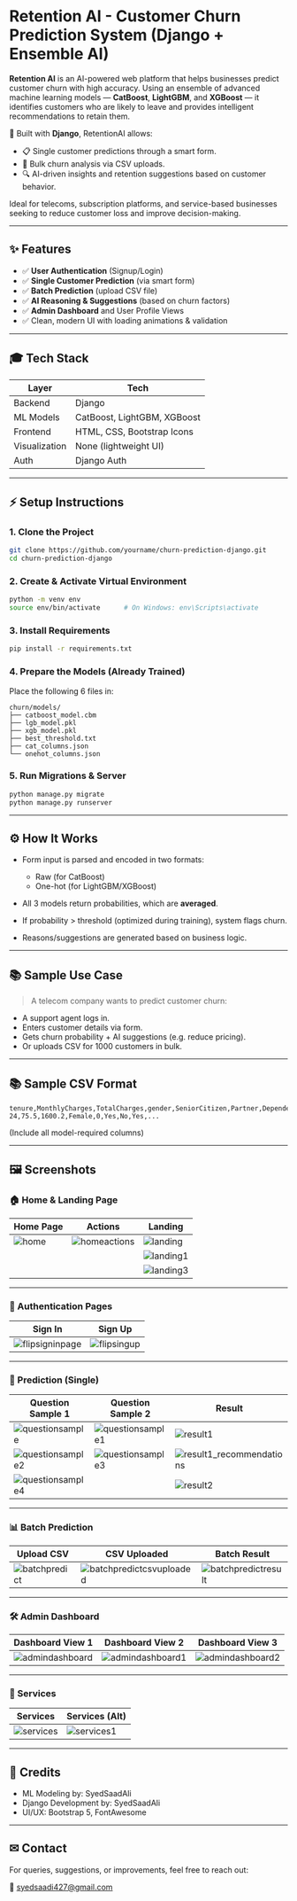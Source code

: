 # Retention AI - Customer Churn Prediction System (Django + Ensemble AI)

**Retention AI** is an AI-powered web platform that helps businesses predict customer churn with high accuracy. Using an ensemble of advanced machine learning models — **CatBoost**, **LightGBM**, and **XGBoost** — it identifies customers who are likely to leave and provides intelligent recommendations to retain them.

🧠 Built with **Django**, RetentionAI allows:
- 📋 Single customer predictions through a smart form.
- 📁 Bulk churn analysis via CSV uploads.
- 🔍 AI-driven insights and retention suggestions based on customer behavior.

Ideal for telecoms, subscription platforms, and service-based businesses seeking to reduce customer loss and improve decision-making.

---

## ✨ Features

* ✅ **User Authentication** (Signup/Login)
* ✅ **Single Customer Prediction** (via smart form)
* ✅ **Batch Prediction** (upload CSV file)
* ✅ **AI Reasoning & Suggestions** (based on churn factors)
* ✅ **Admin Dashboard** and User Profile Views
* ✅ Clean, modern UI with loading animations & validation

---

## 🎓 Tech Stack

| Layer         | Tech                        |
| ------------- | --------------------------- |
| Backend       | Django                      |
| ML Models     | CatBoost, LightGBM, XGBoost |
| Frontend      | HTML, CSS, Bootstrap Icons  |
| Visualization | None (lightweight UI)       |
| Auth          | Django Auth                 |

---

## ⚡ Setup Instructions

### 1. Clone the Project

```bash
git clone https://github.com/yourname/churn-prediction-django.git
cd churn-prediction-django
```

### 2. Create & Activate Virtual Environment

```bash
python -m venv env
source env/bin/activate      # On Windows: env\Scripts\activate
```

### 3. Install Requirements

```bash
pip install -r requirements.txt
```

### 4. Prepare the Models (Already Trained)

Place the following 6 files in:

```
churn/models/
├── catboost_model.cbm
├── lgb_model.pkl
├── xgb_model.pkl
├── best_threshold.txt
├── cat_columns.json
└── onehot_columns.json
```

### 5. Run Migrations & Server

```bash
python manage.py migrate
python manage.py runserver
```

---

## ⚙ How It Works

* Form input is parsed and encoded in two formats:

  * Raw (for CatBoost)
  * One-hot (for LightGBM/XGBoost)

* All 3 models return probabilities, which are **averaged**.

* If probability > threshold (optimized during training), system flags churn.

* Reasons/suggestions are generated based on business logic.

---

## 📚 Sample Use Case

> A telecom company wants to predict customer churn:

* A support agent logs in.
* Enters customer details via form.
* Gets churn probability + AI suggestions (e.g. reduce pricing).
* Or uploads CSV for 1000 customers in bulk.

---

## 📚 Sample CSV Format

```csv
tenure,MonthlyCharges,TotalCharges,gender,SeniorCitizen,Partner,Dependents,PhoneService,...
24,75.5,1600.2,Female,0,Yes,No,Yes,...
```

(Include all model-required columns)

---

## 🖼️ Screenshots

### 🏠 Home & Landing Page

| Home Page | Actions | Landing |
|----------|---------|---------|
| ![home](assets/home.png) | ![homeactions](assets/homeactions.png) | ![landing](assets/landing.png) |
|  |  | ![landing1](assets/landing1.png) |
|  |  | ![landing3](assets/landing3.png) |

---

### 🔐 Authentication Pages

| Sign In | Sign Up |
|--------|---------|
| ![flipsigninpage](assets/flipsigninpage.png) | ![flipsingup](assets/flipsingup.png) |

---

### 🧠 Prediction (Single)

| Question Sample 1 | Question Sample 2 | Result |
|------------------|------------------|--------|
| ![questionsample](assets/questionsample.png) | ![questionsample1](assets/questionsample1.png) | ![result1](assets/result1.png) |
| ![questionsample2](assets/questionsample2.png) | ![questionsample3](assets/questionsample3.png) | ![result1_recommendations](assets/result1_recommendations.png) |
| ![questionsample4](assets/questionsample4.png) |  | ![result2](assets/result2.png) |

---

### 📊 Batch Prediction

| Upload CSV | CSV Uploaded | Batch Result |
|------------|--------------|--------------|
| ![batchpredict](assets/batchpredict.png) | ![batchpredictcsvuploaded](assets/batchpredictcsvuploaded.png) | ![batchpredictresult](assets/batchpredictresult.png) |

---

### 🛠️ Admin Dashboard

| Dashboard View 1 | Dashboard View 2 | Dashboard View 3 |
|------------------|------------------|------------------|
| ![admindashboard](assets/admindashboard.png) | ![admindashboard1](assets/admindashboard1.png) | ![admindashboard2](assets/admindashboard2.png) |

---

### 💼 Services

| Services | Services (Alt) |
|----------|----------------|
| ![services](assets/services.png) | ![services1](assets/services1.png) |

---

## 🌟 Credits

* ML Modeling by: SyedSaadAli
* Django Development by: SyedSaadAli
* UI/UX: Bootstrap 5, FontAwesome

---

## ✉ Contact

For queries, suggestions, or improvements, feel free to reach out:

📧 [syedsaadi427@gmail.com](mailto:syedsaadi427@gmail.com)

